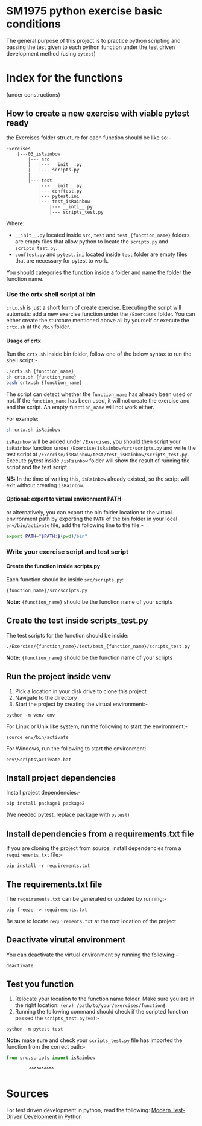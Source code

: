 # SM1975 python exercise basic conditions
The general purpose of this project is to practice python scripting and passing the test given to each python function under the test driven development method (using `pytest`)

# Index for the functions
(under constructions)

## How to create a new exercise with viable pytest ready

the Exercises folder structure for each function should be like so:- 
```
Exercises
    |---03_isRainbow
        |--- src
        |   |--- __init__.py
        |   |--- scripts.py
        |
        |--- test
            |--- __init__.py
            |--- conftest.py
            |--- pytest.ini
            |--- test_isRainbow
                |--- __inti__.py
                |--- scripts_test.py
```
Where:
- `__init__.py` located inside `src`, `test` and `test_{function_name}` folders are empty files that allow python to locate the `scripts.py` and `scripts_test.py`.
- `conftest.py` and `pytest.ini` located inside `test` folder are empty files that are necessary for pytest to work.

You should categories the function inside a folder and name the folder the function name.

### Use the crtx shell script at bin
`crtx.sh` is just a short form of <u>cr</u>ea<u>t</u>e e<u>x</u>ercise. Executing the script will automatic add a new exercise function under the `/Exercises` folder. You can either create the sturcture mentioned above all by yourself or execute the `crtx.sh` at the `/bin` folder.

#### Usage of crtx
Run the `crtx.sh` inside bin folder, follow one of the below syntax to run the shell script:-
```bash
./crtx.sh {function_name} 
sh crtx.sh {function_name}
bash crtx.sh {function_name}
```
The script can detect whether the `function_name` has already been used or not. If the `function_name` has been used, it will not create the exercise and end the script. An empty `function_name` will not work either.

For example:
```bash
sh crtx.sh isRainbow
```
`isRainbow` will be added under `/Exercises`, you should then script your `isRainbow` function under `/Exercise/isRainbow/src/scripts.py` and write the test script at `/Exercise/isRainbow/test/test_isRainbow/scripts_test.py`. Execute pytest inside `/isRainbow` folder will show the result of running the script and the test script.

__NB:__ In the time of writing this, `isRainbow` already existed, so the script will exit without creating `isRainbow`.

#### Optional: export to virtual environment PATH
 or alternatively, you can export the bin folder location to the virtual environment path by exporting the `PATH` of the bin folder in your local `env/bin/activate` file, add the following line to the file:-
```bash
export PATH="$PATH:$(pwd)/bin"
```
### Write your exercise script and test script
#### Create the function inside scripts.py
Each function should be inside `src/scripts.py`:
```
{function_name}/src/scripts.py 
```
__Note:__ `{function_name}` should be the function name of your scripts



## Create the test inside scripts_test.py
The test scripts for the function should be inside:
```
./Exercise/{function_name}/test/test_{function_name}/scripts_test.py
```
__Note:__ `{function_name}` should be the function name of your scripts


## Run the project inside venv
1. Pick a location in your disk drive to clone this project
1. Navigate to the directory
1. Start the project by creating the virtual environment:-
```
python -m venv env
```
For Linux or Unix like system, run the following to start the environment:-
```
source env/bin/activate
```
For Windows, run the following to start the environment:-
```
env\Scripts\activate.bat
```
## Install project dependencies
Install project dependencies:-
```
pip install package1 package2
```
(We needed pytest, replace package with `pytest`)

## Install dependencies from a requirements.txt file
If you are cloning the project from source, install dependencies from a `requirements.txt` file:-
```
pip install -r requirements.txt
```
## The requirements.txt file
The `requirements.txt` can be generated or updated by running:-
```
pip freeze -> requirements.txt
```

Be sure to locate `requirements.txt` at the root location of the project
## Deactivate virutal environment
You can deactivate the virtual environment by running the following:-
```
deactivate
```

## Test you function
1. Relocate your location to the function name folder. Make sure you are in the right location: `(env) /path/to/your/exercises/function$ `
1. Running the following command should check if the scripted function passed the `scripts_test.py` test:-
```
python -m pytest test
```
__Note:__ make sure and check your `scripts_test.py` file has imported the function from the correct path:-

```py
from src.scripts import isRainbow
```
<div style="margin-left:60px;">^^^^^^^^^^</div>

# Sources
For test driven development in python, read the following:
[Modern Test-Driven Development in Python](https://testdriven.io/blog/modern-tdd/)
